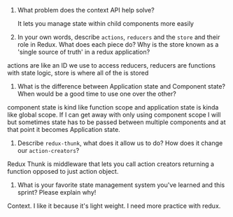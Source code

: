 1. What problem does the context API help solve?

    It lets you manage state within child components more easily

1. In your own words, describe `actions`, `reducers` and the `store` and their role in Redux. What does each piece do? Why is the store known as a 'single source of truth' in a redux application?

actions are like an ID we use to access reducers, reducers are functions with state logic, store is where all of the is stored

1. What is the difference between Application state and Component state? When would be a good time to use one over the other?

component state is kind like function scope and application state is kinda like global scope.
If I can get away with only using component scope I will but sometimes state has to be passed between multiple components and at that point it becomes Application state.

1. Describe `redux-thunk`, what does it allow us to do? How does it change our `action-creators`?

Redux Thunk is middleware that lets you call action creators returning a function opposed to just action object.

1. What is your favorite state management system you've learned and this sprint? Please explain why!

Context. I like it because it's light weight. I need more practice with redux.

